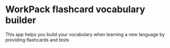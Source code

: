 # WorkPack flashcard vocabulary builder

This app helps you build your vocabulary when learning a new language by providing flashcards and tests